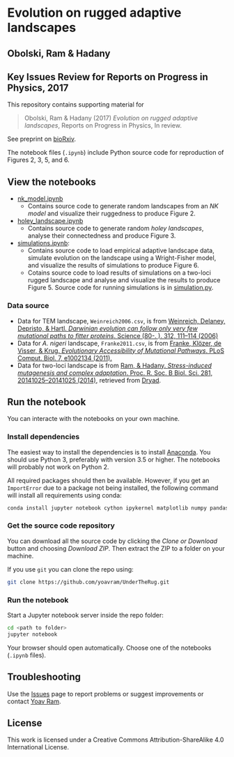 # Evolution on rugged adaptive landscapes
## Obolski, Ram & Hadany
## Key Issues Review for Reports on Progress in Physics, 2017

This repository contains supporting material for

>   Obolski, Ram & Hadany (2017) _Evolution on rugged adaptive landscapes_, Reports on Progress in Physics, In review.

See preprint on [bioRxiv](http://biorxiv.org/content/early/2017/03/03/112177).

The notebook files (`.ipynb`) include Python source code for reproduction of Figures 2, 3, 5, and 6.

## View the notebooks

- [nk_model.ipynb](https://github.com/yoavram/UnderTheRug/blob/master/nk_model.ipynb)
  - Contains source code to generate random landscapes from an _NK model_ and visualize their ruggedness to produce Figure 2.
- [holey_landscape.ipynb](https://github.com/yoavram/UnderTheRug/blob/master/holey_landscape.ipynb)
  - Contains source code to generate random _holey landscapes_, analyse their connectedness and produce Figure 3.
- [simulations.ipynb](https://github.com/yoavram/UnderTheRug/blob/master/simulations.ipynb):
  - Contains source code to load empirical adaptive landscape data, simulate evolution on the landscape using a Wright-Fisher model, and visualize the results of simulations to produce Figure 6.
  - Cotains source code to load results of simulations on a two-loci rugged landscape and analyse and visualize the results to produce Figure 5. Source code for running simulations is in [simulation.py](https://github.com/yoavram/UnderTheRug/blob/master/simulation.py).

### Data source

- Data for TEM landscape, `Weinreich2006.csv`, is from [Weinreich, Delaney, Depristo, & Hartl. _Darwinian evolution can follow only very few mutational paths to fitter proteins_. Science (80-. ). 312, 111–114 (2006)](http://www.ncbi.nlm.nih.gov/pubmed/16601193)
- Data for _A. nigeri_ landscape, `Franke2011.csv`, is from [Franke, Klözer, de Visser, & Krug. _Evolutionary Accessibility of Mutational Pathways_. PLoS Comput. Biol. 7, e1002134 (2011).](http://dx.plos.org/10.1371/journal.pcbi.1002134)
- Data for two-loci landscape is from [Ram, & Hadany. _Stress-induced mutagenesis and complex adaptation_. Proc. R. Soc. B Biol. Sci. 281, 20141025–20141025 (2014)](http://www.ncbi.nlm.nih.gov/pubmed/25143032), retrieved from [Dryad](http://datadryad.org/resource/doi:10.5061/dryad.3066j).

## Run the notebook

You can interacte with the notebooks on your own machine.

### Install dependencies

The easiest way to install the dependencies is to install [Anaconda](https://store.continuum.io/).
You should use Python 3, preferably with version 3.5 or higher.
The notebooks will probably not work on Python 2.

All required packages should then be available.
However, if you get an `ImportError` due to a package not being installed, the following command will install all requirements using conda:

```sh
conda install jupyter notebook cython ipykernel matplotlib numpy pandas scipy seaborn
```

### Get the source code repository

You can download all the source code by clicking the _Clone or Download_ button and choosing _Download ZIP_. Then extract the ZIP to a folder on your machine.

If you use `git` you can clone the repo using:

```sh
git clone https://github.com/yoavram/UnderTheRug.git
```

### Run the notebook

Start a Jupyter notebook server inside the repo folder:

```sh
cd <path to folder>
jupyter notebook
```

Your browser should open automatically. Choose one of the notebooks (`.ipynb` files).

## Troubleshooting

Use the [Issues](https://github.com/yoavram/UnderTheRug/issues) page to report problems or suggest improvements or contact [Yoav Ram](mailto:yoav@yoavram.com).

License
-------

This work is licensed under a Creative Commons Attribution-ShareAlike 4.0
International License.

